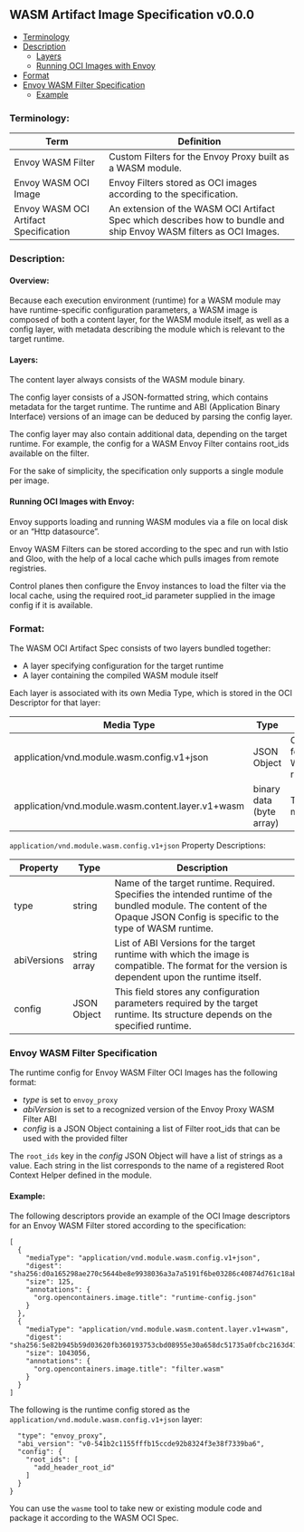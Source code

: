 
## WASM Artifact Image Specification v0.0.0

- [Terminology](#terminology)
- [Description](#description)
    - [Layers](#layers)
    - [Running OCI Images with Envoy](#running-oci-images-with-envoy)
- [Format](#format)
- [Envoy WASM Filter Specification](#envoy-wasm-filter-specification)
    - [Example](#example)

### Terminology:

| Term                               | Definition                                       |
|------------------------------------|--------------------------------------------------|
| Envoy WASM Filter                  | Custom Filters for the Envoy Proxy built as a WASM module.
| Envoy WASM OCI Image               | Envoy Filters stored as OCI images according to the specification. 
| Envoy WASM OCI Artifact Specification | An extension of the WASM OCI Artifact Spec which describes how to bundle and ship Envoy WASM filters as OCI Images. |

### Description:

#### Overview:

Because each execution environment (runtime) for a WASM module may have runtime-specific configuration parameters, a WASM image is composed of both a content layer, for the WASM module itself, as well as a config layer, with metadata describing the module which is relevant to the target runtime.

#### Layers:

The content layer always consists of the WASM module binary. 

The config layer consists of a JSON-formatted string, which contains metadata for the target runtime. The runtime and ABI (Application Binary Interface) versions of an image can be deduced by parsing the config layer. 

The config layer may also contain additional data, depending on the target runtime. For example, the config for a WASM Envoy Filter contains root_ids available on the filter. 

For the sake of simplicity, the specification only supports a single module per image.

#### Running OCI Images with Envoy:

Envoy supports loading and running WASM modules via a file on local disk or an “Http datasource”.

Envoy WASM Filters can be stored according to the spec and run with Istio and Gloo, with the help of a local cache which pulls images from remote registries.  

Control planes then configure the Envoy instances to load the filter via the local cache, using the required root_id parameter supplied in the image config if it is available.


### Format:

The WASM OCI Artifact Spec consists of two layers bundled together:
- A layer specifying configuration for the target runtime
- A layer containing the compiled WASM module itself

Each layer is associated with its own Media Type, which is stored in the OCI Descriptor for that layer:

| Media Type | Type | Description |
|------------|------|-------------|
| application/vnd.module.wasm.config.v1+json | JSON Object | Configuration for the Target WASM runtime.
| application/vnd.module.wasm.content.layer.v1+wasm | binary data (byte array) | The compiled module data |

`application/vnd.module.wasm.config.v1+json` Property Descriptions:

| Property   | Type | Description |
|------------|------|-------------|
| type | string | Name of the target runtime. Required. Specifies the intended runtime of the bundled module. The content of the Opaque JSON Config is specific to the type of WASM runtime. 
| abiVersions | string array | List of ABI Versions for the target runtime with which the image is compatible. The format for the version is dependent upon the runtime itself.
| config | JSON Object | This field stores any configuration parameters required by the target runtime. Its structure depends on the specified runtime. |


### Envoy WASM Filter Specification

The runtime config for Envoy WASM Filter OCI Images has the following format:

- *type* is set to `envoy_proxy`
- *abiVersion* is set to a recognized version of the Envoy Proxy WASM Filter ABI 
- *config* is a JSON Object containing a list of Filter root_ids that can be used with the provided filter

The `root_ids` key in the *config* JSON Object will have a list of strings as a value. Each string in the list corresponds to the name of a registered Root Context Helper defined in the module.

#### Example:

The following descriptors provide an example of the OCI Image descriptors for an Envoy WASM Filter stored according to the specification:
```
[
  {
    "mediaType": "application/vnd.module.wasm.config.v1+json",
    "digest": "sha256:d0a165298ae270c5644be8e9938036a3a7a5191f6be03286c40874d761c18abf",
    "size": 125,
    "annotations": {
      "org.opencontainers.image.title": "runtime-config.json"
    }
  },
  {
    "mediaType": "application/vnd.module.wasm.content.layer.v1+wasm",
    "digest": "sha256:5e82b945b59d03620fb360193753cbd08955e30a658dc51735a0fcbc2163d41c",
    "size": 1043056,
    "annotations": {
      "org.opencontainers.image.title": "filter.wasm"
    }
  }
]
```

The following is the runtime config stored as the `application/vnd.module.wasm.config.v1+json` layer:

```{
  "type": "envoy_proxy",
  "abi_version": "v0-541b2c1155fffb15ccde92b8324f3e38f7339ba6",
  "config": {
    "root_ids": [
      "add_header_root_id"
    ]
  }
}
```

You can use the `wasme` tool to take new or existing module code and package it according to the WASM OCI Spec.